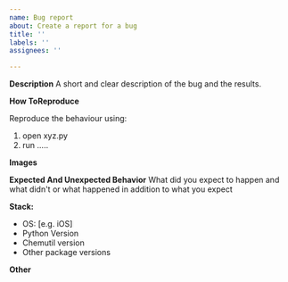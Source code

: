 ```yaml
---
name: Bug report
about: Create a report for a bug
title: ''
labels: ''
assignees: ''

---
```


**Description**
A short and clear description of the bug and the results.

**How ToReproduce**

Reproduce the behaviour using:
1. open xyz.py
2. run .....

**Images**

**Expected And Unexpected Behavior**
What did you expect to happen and what didn't or what happened in addition to what you expect

**Stack:**

- OS: [e.g. iOS]
- Python Version
- Chemutil version
- Other package versions

**Other**
